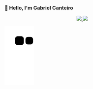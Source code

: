 ### 👾 Hello, I'm Gabriel Canteiro

<div align="center">
  <a href="https://github.com/GabrielCanteiro">
  <img height="180em" src="https://github-readme-stats.vercel.app/api?username=GabrielCanteiro&show_icons=true&theme=dracula&include_all_commits=true&count_private=false"/>
  <img height="180em" src="https://github-readme-stats.vercel.app/api/top-langs/?username=GabrielCanteiro&layout=compact&langs_count=7&theme=dracula"/>
</div>


![Snake animation](https://github.com/GabrielCanteiro/GabrielCanteiro/blob/output/github-contribution-grid-snake.svg) 
